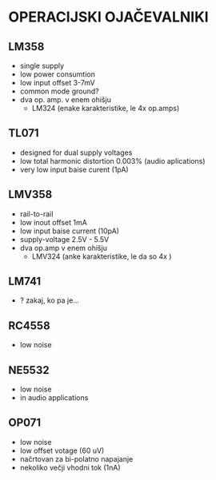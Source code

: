 # OPERACIJSKI OJAČEVALNIKI

## LM358

- single supply
- low power consumtion
- low input offset 3-7mV
- common mode ground?
- dva op. amp. v enem ohišju
    - LM324 (enake karakteristike, le 4x op.amps)

## TL071

- designed for dual supply voltages
- low total harmonic distortion 0.003% (audio aplications)
- very low input baise curent (1pA)

## LMV358

- rail-to-rail
- low inout offset 1mA
- low input baise current (10pA)
- supply-voltage 2.5V - 5.5V
- dva op.amp v enem ohišju
    - LMV324 (anke karakteristike, le da so 4x )

## LM741
- ? zakaj, ko pa je...

## RC4558

- low noise

## NE5532

- low noise
- in audio applications

## OP071

- low noise
- low offset votage (60 uV)
- načrtovan za bi-polatno napajanje
- nekoliko večji vhodni tok (1nA)

